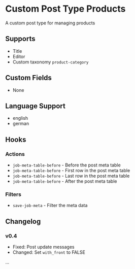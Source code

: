 # Custom Post Type Products

A custom post type for managing products

## Supports

* Title
* Editor
* Custom taxonomy `product-category`

## Custom Fields

* None

## Language Support

* english
* german

## Hooks

### Actions

* `job-meta-table-before` - Before the post meta table
* `job-meta-table-before` - First row in the post meta table
* `job-meta-table-before` - Last row in the post meta table
* `job-meta-table-before` - After the post meta table

### Filters

* `save-job-meta` - Filter the meta data

## Changelog

### v0.4

* Fixed: Post update messages
* Changed: Set `with_front` to FALSE

…
